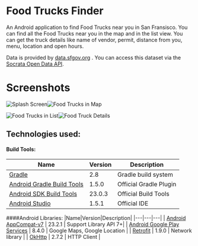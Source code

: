 # Food Trucks Finder

An Android application to find Food Trucks near you in San Fransisco. You can find all the Food Trucks near you in the map and in the list view. You can get the truck details like name of vendor, permit, distance from you, menu, location and open hours.

Data is provided by [data.sfgov.org](data.sfgov.org) . You can access this dataset via the [Socrata Open Data API](https://dev.socrata.com/).

# Screenshots
![Splash Screen](https://raw.github.com/ayushkedia123/sf-food-truck-finder/screenshots/splash.png)![Food Trucks in Map](https://raw.github.com/ayushkedia123/sf-food-truck-finder/screenshots/map_foodtrucks.png)

![Food Trucks in List](https://raw.github.com/ayushkedia123/sf-food-truck-finder/screenshots/list_foodtrucks.png)![Food Truck Details](https://raw.github.com/ayushkedia123/sf-food-truck-finder/screenshots/foodtruckdetails.png)

## Technologies used:
#### Build Tools:
|Name|Version|Description|
|---|---|---|
| [Gradle](http://gradle.org/docs/current/release-notes) | 2.8 | Gradle build system |
| [Android Gradle Build Tools](http://tools.android.com/tech-docs/new-build-system) | 1.5.0 | Official Gradle Plugin |
| [Android SDK Build Tools](http://developer.android.com/tools/revisions/build-tools.html) | 23.0.3 | Official Build Tools |
| [Android Studio](http://tools.android.com/recent) | 1.5.1 | Official IDE |

####Android Libraries:
|Name|Version|Description|
|---|---|---|
| [Android AppCompat-v7](http://developer.android.com/tools/support-library/features.html#v7-appcompat) | 23.2.1 | Support Library API 7+|
| [Android Google Play Services](https://developer.android.com/google/play-services/index.html) | 8.4.0 | Google Maps, Google Location |
| [Retrofit](http://square.github.io/retrofit/) | 1.9.0 | Network library |
| [OkHttp](http://square.github.io/okhttp//) | 2.7.2 | HTTP Client |